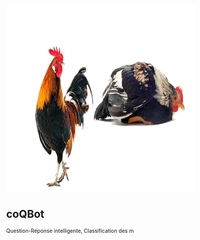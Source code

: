 
<img src="https://github.com/DataBusiness-AI/coQBot/blob/master/coqbot.png"  width="1000" height="500">


# coQBot



Question-Réponse intelligente, Classification des m
